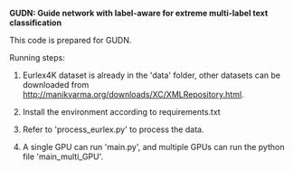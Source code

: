 **GUDN: Guide network with label-aware for extreme multi-label text classification**





This code is prepared for GUDN.



Running steps:

1. Eurlex4K dataset is already in the 'data' folder, other datasets can be downloaded from http://manikvarma.org/downloads/XC/XMLRepository.html.

2. Install the environment according to requirements.txt

3. Refer to 'process_eurlex.py' to process the data.

4. A single GPU can run 'main.py', and multiple GPUs can run the python file 'main_multi_GPU'.

